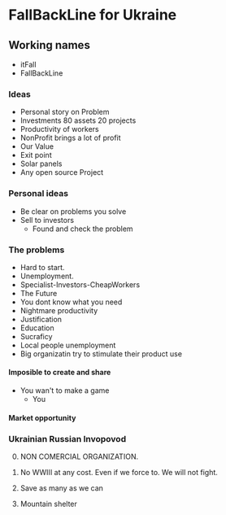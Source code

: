 # FallBackLine for Ukraine


## Working names

- itFall
- FallBackLine


### Ideas 

- Personal story on Problem
- Investments 80 assets 20 projects
- Productivity of workers
- NonProfit brings a lot of profit
- Our Value
- Exit point
- Solar panels 
- Any open source Project

### Personal ideas

- Be clear on problems you solve
- Sell to investors
    - Found and check the problem

### The problems

- Hard to start.
- Unemployment.
- Specialist-Investors-CheapWorkers
- The Future
- You dont know  what you need
- Nightmare productivity
- Justification 
- Education 
- Sucraficy
- Local people unemployment
- Big organizatin try to stimulate their product use

#### Imposible to create and share

- You wan't to make a game
    - You 
#### Market opportunity
	
### Ukrainian Russian Invopovod
0. NON COMERCIAL ORGANIZATION.

0. No WWIII at any cost.
	Even if we force to. We will not fight. 
1. Save as many as we can
2. Mountain shelter 


